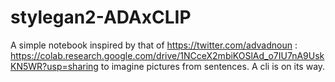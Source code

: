 # stylegan2-ADAxCLIP

A simple notebook inspired by that of https://twitter.com/advadnoun : https://colab.research.google.com/drive/1NCceX2mbiKOSlAd_o7IU7nA9UskKN5WR?usp=sharing
to imagine pictures from sentences.
A cli is on its way.
